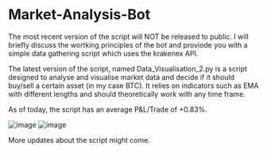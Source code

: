 # Market-Analysis-Bot

The most recent version of the script will NOT be released to public.
I will briefly discuss the wortking principles of the bot and proviode
you with a simple data gathering script which uses the krakenex API.

The latest version of the script, named Data_Visualisation_2.py is a
script designed to analyse and visualise market data and decide if it
should buy/sell a certain asset (in my case BTC). It relies on indicators
such as EMA with different lengths and should theoretically work with
any time frame.

As of today, the script has an average P&L/Trade of +0.83%.

![image](https://github.com/SilentHealer584/Market-Analysis-Bot/assets/84270977/c837bdb4-cc99-4ce1-b6b5-b5d237da1f48)
![image](https://github.com/SilentHealer584/Market-Analysis-Bot/assets/84270977/b1e9b29b-4c83-4eb8-b565-d84ba61f9dcb)

More updates about the script might come.
